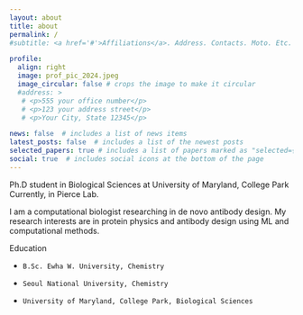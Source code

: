 ```yaml
---
layout: about
title: about
permalink: /
#subtitle: <a href='#'>Affiliations</a>. Address. Contacts. Moto. Etc.

profile:
  align: right
  image: prof_pic_2024.jpeg
  image_circular: false # crops the image to make it circular
  #address: >
   # <p>555 your office number</p>
   # <p>123 your address street</p>
   # <p>Your City, State 12345</p>

news: false  # includes a list of news items
latest_posts: false  # includes a list of the newest posts
selected_papers: true # includes a list of papers marked as "selected={true}"
social: true  # includes social icons at the bottom of the page
---
```


Ph.D student in Biological Sciences at University of Maryland, College Park  
Currently, in Pierce Lab.

I am a computational biologist researching in de novo antibody design. My research interests are in protein physics and antibody design using ML and computational methods.

Education   

-     B.Sc. Ewha W. University, Chemistry
-     Seoul National University, Chemistry
-     University of Maryland, College Park, Biological Sciences 
